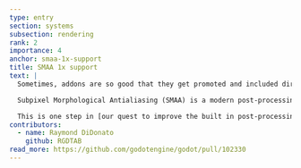 ```yaml
---
type: entry
section: systems
subsection: rendering
rank: 2
importance: 4
anchor: smaa-1x-support
title: SMAA 1x support
text: |
  Sometimes, addons are so good that they get promoted and included directly in the engine. This just happened to the [Godot-SMAA](https://github.com/RGDTAB/Godot-SMAA) addon.

  Subpixel Morphological Antialiasing (SMAA) is a modern post-processing-based anti-aliasing solution, to get rid of those pesky jaggies. It provides sharper AA than FXAA at the tradeoff of being more resource intensive.

  This is one step in [our quest to improve the built in post-processing effects in Godot](https://godotengine.org/priorities/#significantly-improve-post-processing-effects)!
contributors:
  - name: Raymond DiDonato
    github: RGDTAB
read_more: https://github.com/godotengine/godot/pull/102330
---
```

